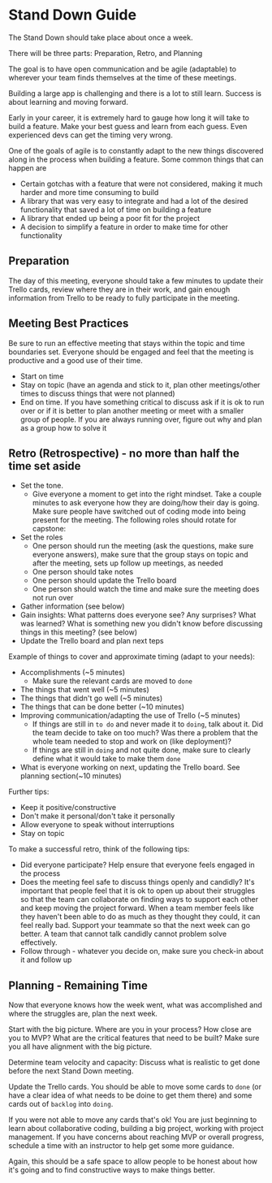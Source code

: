 # Stand Down Guide

The Stand Down should take place about once a week.

There will be three parts: Preparation, Retro, and Planning

The goal is to have open communication and be agile (adaptable) to wherever your team finds themselves at the time of these meetings.

Building a large app is challenging and there is a lot to still learn. Success is about learning and moving forward. 

Early in your career, it is extremely hard to gauge how long it will take to build a feature. Make your best guess and learn from each guess. Even experienced devs can get the timing very wrong.

One of the goals of agile is to constantly adapt to the new things discovered along in the process when building a feature. Some common things that can happen are
- Certain gotchas with a feature that were not considered, making it much harder and more time consuming to build
- A library that was very easy to integrate and had a lot of the desired functionality that saved a lot of time on building a feature
- A library that ended up being a poor fit for the project 
- A decision to simplify a feature in order to make time for other functionality 

## Preparation

The day of this meeting, everyone should take a few minutes to update their Trello cards, review where they are in their work, and gain enough information from Trello to be ready to fully participate in the meeting. 

## Meeting Best Practices

Be sure to run an effective meeting that stays within the topic and time boundaries set. Everyone should be engaged and feel that the meeting is productive and a good use of their time. 

- Start on time
- Stay on topic (have an agenda and stick to it, plan other meetings/other times to discuss things that were not planned)
- End on time. If you have something critical to discuss ask if it is ok to run over or if it is better to plan another meeting or meet with a smaller group of people. If you are always running over, figure out why and plan as a group how to solve it

## Retro (Retrospective) - no more than half the time set aside

- Set the tone.
  -  Give everyone a moment to get into the right mindset. Take a couple minutes to ask everyone how they are doing/how their day is going. Make sure people have switched out of coding mode into being present for the meeting. 
The following roles should rotate for capstone:
- Set the roles
  - One person should run the meeting (ask the questions, make sure everyone answers), make sure that the group stays on topic and after the meeting, sets up follow up meetings, as needed
  - One person should take notes
  - One person should update the Trello board
  - One person should watch the time and make sure the meeting does not run over
- Gather information (see below)
- Gain insights: What patterns does everyone see? Any surprises? What was learned? What is something new you didn't know before discussing things in this meeting? (see below)
- Update the Trello board and plan next teps

Example of things to cover and approximate timing (adapt to your needs):

- Accomplishments (~5 minutes)
  - Make sure the relevant cards are moved to `done` 
- The things that went well (~5 minutes)
- The things that didn't go well (~5 minutes)
- The things that can be done better (~10 minutes)
- Improving communication/adapting the use of Trello (~5 minutes)
  -  If things are still in `to do` and never made it to `doing`, talk about it. Did the team decide to take on too much? Was there a problem that the whole team needed to stop and work on (like deployment)? 
  - If things are still in `doing` and not quite done, make sure to clearly define what it would take to make them `done`
- What is everyone working on next, updating the Trello board. See planning section(~10 minutes)


Further tips:

- Keep it positive/constructive
- Don't make it personal/don't take it personally
- Allow everyone to speak without interruptions
- Stay on topic

To make a successful retro, think of the following tips:
- Did everyone participate? Help ensure that everyone feels engaged in the process
- Does the meeting feel safe to discuss things openly and candidly? It's important that people feel that it is ok to open up about their struggles so that the team can collaborate on finding ways to support each other and keep moving the project forward. When a team member feels like they haven't been able to do as much as they thought they could, it can feel really bad. Support your teammate so that the next week can go better. A team that cannot talk candidly cannot problem solve effectively.
- Follow through - whatever you decide on, make sure you check-in about it and follow up

## Planning - Remaining Time

Now that everyone knows how the week went, what was accomplished and where the struggles are, plan the next week.

Start with the big picture. Where are you in your process? How close are you to MVP? What are the critical features that need to be built? Make sure you all have alignment with the big picture.

Determine team velocity and capacity: Discuss what is realistic to get done before the next Stand Down meeting. 

Update the Trello cards. You should be able to move some cards to `done` (or have a clear idea of what needs to be doine to get them there) and some cards out of `backlog` into `doing`. 

If you were not able to move any cards that's ok! You are just beginning to learn about collaborative coding, building a big project, working with project management. If you have concerns about reaching MVP or overall progress, schedule a time with an instructor to help get some more guidance. 

Again, this should be a safe space to allow people to be honest about how it's going and to find constructive ways to make things better.


